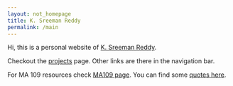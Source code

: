 ```yaml
---
layout: not_homepage
title: K. Sreeman Reddy
permalink: /main
---
```

<div class="container about_section">
  <div class="row">
    <div class="about_paragraph">
      <p>
        Hi, this is a personal website of <a href="/about" >K. Sreeman Reddy</a>.
      </p>
      <p>
        Checkout the <a href="/projects">projects</a> page. Other links are there in the navigation bar.
      </p>
      <p>
        For MA 109 resources check <a href="/MA109">MA109 page</a>. You can find some  <a href="/quotes">quotes here</a>.
      </p>
    </div>
  </div>
</div>
<img src="https://hitcounter.pythonanywhere.com/count/tag.svg?url=http%3A%2F%2Fiamsreeman.github.io%2Fmain" alt="Hits" style="display: none;">